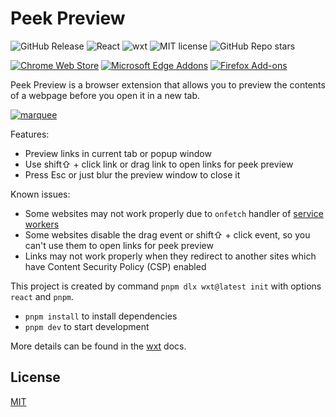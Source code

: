 # Peek Preview

![GitHub Release](https://img.shields.io/github/v/release/tomowang/peek-preview)
![React](https://img.shields.io/badge/Made_with-React-blue)
![wxt](https://img.shields.io/badge/Made_with-wxt-green)
![MIT license](https://img.shields.io/github/license/tomowang/peek-preview)
![GitHub Repo stars](https://img.shields.io/github/stars/tomowang/peek-preview)

[![Chrome Web Store](https://img.shields.io/badge/Google_chrome-4285F4?style=for-the-badge&logo=Google-chrome&logoColor=white)](https://chromewebstore.google.com/detail/peek-preview-arc-like-lin/jlllnhfjmihoiagiaallhmlcgdohdocb)
[![Microsoft Edge Addons](https://img.shields.io/badge/Microsoft_Edge-0078D7?style=for-the-badge&logo=Microsoft-edge&logoColor=white)](https://microsoftedge.microsoft.com/addons/detail/peek-preview-arc-like-l/lmgfgcpcpmplbhgfbopiidfkamfckpgp)
[![Firefox Add-ons](https://img.shields.io/badge/Firefox-FF7139?style=for-the-badge&logo=Firefox&logoColor=white)](https://addons.mozilla.org/addon/peek-preview-arc-like-preview/)

Peek Preview is a browser extension that allows you to preview the contents of a
webpage before you open it in a new tab.

[![marquee](./store/promotional-marquee.png)](https://youtu.be/s3XLsu8M1LY "Peek Preview Demo")

Features:

-   Preview links in current tab or popup window
-   Use shift⇧ + click link or drag link to open links for peek preview
-   Press Esc or just blur the preview window to close it

Known issues:

-   Some websites may not work properly due to `onfetch` handler of [service workers](https://developer.chrome.com/docs/extensions/reference/api/declarativeNetRequest#interact-w-service-workers)
-   Some websites disable the drag event or shift⇧ + click event, so you can't use them to open links for peek preview
-   Links may not work properly when they redirect to another sites which have Content Security Policy (CSP) enabled

This project is created by command `pnpm dlx wxt@latest init`
with options `react` and `pnpm`.

-   `pnpm install` to install dependencies
-   `pnpm dev` to start development

More details can be found in the [wxt](https://wxt.dev/guide/essentials/project-structure.html) docs.

## License

[MIT](./LICENSE)
